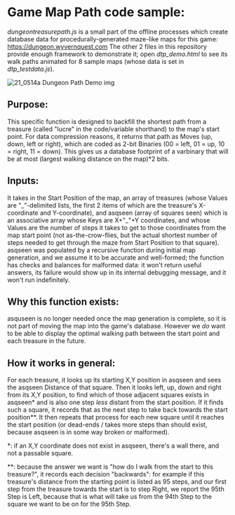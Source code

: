 # Game Map Path code sample:
_dungeontreasurepath.js_ is a small part of the offline processes which create database data for procedurally-generated maze-like maps for this game: https://dungeon.wyvernquest.com
The other 2 files in this repository provide enough framework to demonstrate it; open _dtp_demo.html_ to see its walk paths animated for 8 sample maps (whose data is set in _dtp_testdata.js_).

![21_0514a Dungeon Path Demo img](https://user-images.githubusercontent.com/54818691/118282171-fe0b0e00-b49b-11eb-9754-06afa8fffbd5.png)

## Purpose:
This specific function is designed to backfill the shortest path from a treasure (called "lucre" in the code/variable shorthand) to the map's start point.  For data compression reasons, it returns that path as Moves (up, down, left or right), which are coded as 2-bit Binaries (00 = left, 01 = up, 10 = right, 11 = down).  This gives us a database footprint of a varbinary that will be at most (largest walking distance on the map)*2 bits.

## Inputs:
It takes in the Start Position of the map, an array of treasures (whose Values are "\_"-delimited lists, the first 2 items of which are the treasure's X-coordinate and Y-coordinate), and asqseen (array of squares seen) which is an associative array whose Keys are X+"\_"+Y coordinates, and whose Values are the number of steps it takes to get to those coordinates from the map start point (not as-the-crow-flies, but the actual shortest number of steps needed to get through the maze from Start Position to that square).  asqseen was populated by a recursive function during initial map generation, and we assume it to be accurate and well-formed; the function has checks and balances for malformed data:  it won't return useful answers, its failure would show up in its internal debugging message, and it won't run indefinitely.

## Why this function exists:
asquseen is no longer needed once the map generation is complete, so it is not part of moving the map into the game's database.  However we *do* want to be able to display the optimal walking path between the start point and each treasure in the future.

## How it works in general:
For each treasure, it looks up its starting X,Y position in asqseen and sees the asqseen Distance of that square.  Then it looks left, up, down and right from its X,Y position, to find which of those adjacent squares exists in asqseen\* and is also one step _less_ distant from the start position.  If it finds such a square, it records that as the next step to take back towards the start position\*\*.  It then repeats that process for each new square until it reaches the start position (or dead-ends / takes more steps than should exist, because asqseen is in some way broken or malformed).

\*:  if an X,Y coordinate does not exist in asqseen, there's a wall there, and not a passable square.

\*\*:  because the answer we want is "how do I walk from the start to this treasure?", it records each decision "backwards":  for example if this treasure's distance from the starting point is listed as 95 steps, and our first step from the treasure towards the start is to step Right, we report the 95th Step is Left, because that is what will take us from the 94th Step to the square we want to be on for the 95th Step.
